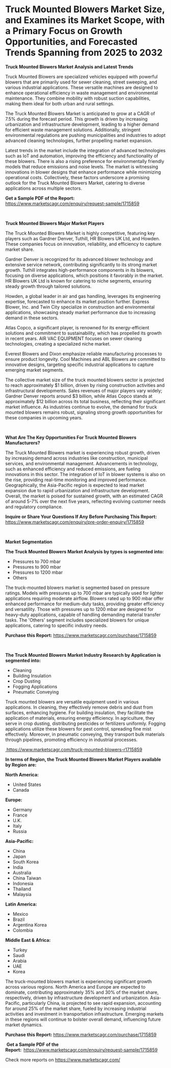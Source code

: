 <p><h1>Truck Mounted Blowers Market Size, and Examines its Market Scope, with a Primary Focus on Growth Opportunities, and Forecasted Trends Spanning from 2025 to 2032</h1></p><p><strong>Truck Mounted Blowers Market Analysis and Latest Trends</strong></p>
<p><p>Truck Mounted Blowers are specialized vehicles equipped with powerful blowers that are primarily used for sewer cleaning, street sweeping, and various industrial applications. These versatile machines are designed to enhance operational efficiency in waste management and environmental maintenance. They combine mobility with robust suction capabilities, making them ideal for both urban and rural settings.</p><p>The Truck Mounted Blowers Market is anticipated to grow at a CAGR of 7.5% during the forecast period. This growth is driven by increasing urbanization and infrastructure development, leading to a higher demand for efficient waste management solutions. Additionally, stringent environmental regulations are pushing municipalities and industries to adopt advanced cleaning technologies, further propelling market expansion.</p><p>Latest trends in the market include the integration of advanced technologies such as IoT and automation, improving the efficiency and functionality of these blowers. There is also a rising preference for environmentally friendly models that reduce emissions and noise levels. The market is witnessing innovations in blower designs that enhance performance while minimizing operational costs. Collectively, these factors underscore a promising outlook for the Truck Mounted Blowers Market, catering to diverse applications across multiple sectors.</p></p>
<p><strong>Get a Sample PDF of the Report:&nbsp;</strong> <a href="https://www.marketscagr.com/enquiry/request-sample/1715859?utm_campaign=2003&utm_medium=2&utm_source=Github&utm_content=ia&utm_term=12012025&utm_id=truck-mounted-blowers">https://www.marketscagr.com/enquiry/request-sample/1715859</a></p>
<p>&nbsp;</p>
<p><strong>Truck Mounted Blowers Major Market Players</strong></p>
<p><p>The Truck Mounted Blowers Market is highly competitive, featuring key players such as Gardner Denver, Tuthill, HR Blowers UK Ltd, and Howden. These companies focus on innovation, reliability, and efficiency to capture market share. </p><p>Gardner Denver is recognized for its advanced blower technology and extensive service network, contributing significantly to its strong market growth. Tuthill integrates high-performance components in its blowers, focusing on diverse applications, which positions it favorably in the market. HR Blowers UK Ltd is known for catering to niche segments, ensuring steady growth through tailored solutions.</p><p>Howden, a global leader in air and gas handling, leverages its engineering expertise, forecasted to enhance its market position further. Express Blower, Inc. and Twin City specialize in construction and environmental applications, showcasing steady market performance due to increasing demand in these sectors.</p><p>Atlas Copco, a significant player, is renowned for its energy-efficient solutions and commitment to sustainability, which has propelled its growth in recent years. AIR VAC EQUIPMENT focuses on sewer cleaning technologies, creating a specialized niche market. </p><p>Everest Blowers and Dixon emphasize reliable manufacturing processes to ensure product longevity. Cool Machines and ABL Blowers are committed to innovative designs, targeting specific industrial applications to capture emerging market segments.</p><p>The collective market size of the truck mounted blowers sector is projected to reach approximately $1 billion, driven by rising construction activities and infrastructural developments. Sales revenues of major players vary widely; Gardner Denver reports around $3 billion, while Atlas Copco stands at approximately $12 billion across its total business, reflecting their significant market influence. As industries continue to evolve, the demand for truck mounted blowers remains robust, signaling strong growth opportunities for these companies in upcoming years.</p></p>
<p>&nbsp;</p>
<p><strong>What Are The Key Opportunities For Truck Mounted Blowers Manufacturers?</strong></p>
<p><p>The Truck Mounted Blowers market is experiencing robust growth, driven by increasing demand across industries like construction, municipal services, and environmental management. Advancements in technology, such as enhanced efficiency and reduced emissions, are fueling innovations in this sector. The integration of IoT in blower systems is also on the rise, providing real-time monitoring and improved performance. Geographically, the Asia-Pacific region is expected to lead market expansion due to rapid urbanization and infrastructure development. Overall, the market is poised for sustained growth, with an estimated CAGR of around 5-7% over the next five years, reflecting evolving customer needs and regulatory compliance.</p></p>
<p><strong>Inquire or Share Your Questions If Any Before Purchasing This Report:</strong> <a href="https://www.marketscagr.com/enquiry/pre-order-enquiry/1715859?utm_campaign=2003&utm_medium=2&utm_source=Github&utm_content=ia&utm_term=12012025&utm_id=truck-mounted-blowers">https://www.marketscagr.com/enquiry/pre-order-enquiry/1715859</a></p>
<p>&nbsp;</p>
<p><strong>Market Segmentation</strong></p>
<p><strong>The Truck Mounted Blowers Market Analysis by types is segmented into:</strong></p>
<p><ul><li>Pressures to 700 mbar</li><li>Pressures to 900 mbar</li><li>Pressures to 1200 mbar</li><li>Others</li></ul></p>
<p><p>The truck-mounted blowers market is segmented based on pressure ratings. Models with pressures up to 700 mbar are typically used for lighter applications requiring moderate airflow. Blowers rated up to 900 mbar offer enhanced performance for medium-duty tasks, providing greater efficiency and versatility. Those with pressures up to 1200 mbar are designed for heavy-duty applications, capable of handling demanding material transfer tasks. The 'Others' segment includes specialized blowers for unique applications, catering to specific industry needs.</p></p>
<p><strong>Purchase this Report:&nbsp;</strong><a href="https://www.marketscagr.com/purchase/1715859?utm_campaign=2003&utm_medium=2&utm_source=Github&utm_content=ia&utm_term=12012025&utm_id=truck-mounted-blowers">https://www.marketscagr.com/purchase/1715859</a></p>
<p>&nbsp;</p>
<p><strong>The Truck Mounted Blowers Market Industry Research by Application is segmented into:</strong></p>
<p><ul><li>Cleaning</li><li>Building Insulation</li><li>Crop Dusting</li><li>Fogging Applications</li><li>Pneumatic Conveying</li></ul></p>
<p><p>Truck mounted blowers are versatile equipment used in various applications. In cleaning, they effectively remove debris and dust from surfaces, enhancing hygiene. For building insulation, they facilitate the application of materials, ensuring energy efficiency. In agriculture, they serve in crop dusting, distributing pesticides or fertilizers uniformly. Fogging applications utilize these blowers for pest control, spreading fine mist effectively. Moreover, in pneumatic conveying, they transport bulk materials through pipelines, promoting efficiency in industrial processes.</p></p>
<p><a href="https://www.marketscagr.com/truck-mounted-blowers-r1715859?utm_campaign=2003&utm_medium=2&utm_source=Github&utm_content=ia&utm_term=12012025&utm_id=truck-mounted-blowers">&nbsp;https://www.marketscagr.com/truck-mounted-blowers-r1715859</a></p>
<p><strong>In terms of Region, the Truck Mounted Blowers Market Players available by Region are:</strong></p>
<p>
    <p> <strong> North America: </strong>
        <ul>
            <li>United States</li>
            <li>Canada</li>
        </ul>
        </p> 
    <p> <strong> Europe: </strong>
        <ul>
            <li>Germany</li>
            <li>France</li>
            <li>U.K.</li>
            <li>Italy</li>
            <li>Russia</li>
        </ul>
        </p> 
    <p> <strong> Asia-Pacific: </strong>
        <ul>
            <li>China</li>
            <li>Japan</li>
            <li>South Korea</li>
            <li>India</li>
            <li>Australia</li>
            <li>China Taiwan</li>
            <li>Indonesia</li>
            <li>Thailand</li>
            <li>Malaysia</li>
        </ul>
        </p> 
    <p> <strong> Latin America: </strong>
        <ul>
            <li>Mexico</li>
            <li>Brazil</li>
            <li>Argentina Korea</li>
            <li>Colombia</li>
        </ul>
        </p> 
    <p> <strong> Middle East & Africa: </strong>
        <ul>
            <li>Turkey</li>
            <li>Saudi</li>
            <li>Arabia</li>
            <li>UAE</li>
            <li>Korea</li>
        </ul>
    </p>
    </p>
<p><p>The truck-mounted blowers market is experiencing significant growth across various regions. North America and Europe are expected to dominate, contributing approximately 35% and 30% of the market share, respectively, driven by infrastructure development and urbanization. Asia-Pacific, particularly China, is projected to see rapid expansion, accounting for around 25% of the market share, fueled by increasing industrial activities and investment in transportation infrastructure. Emerging markets in these regions will continue to bolster overall demand, influencing future market dynamics.</p></p>
<p><strong>Purchase this Report: </strong><a href="https://www.marketscagr.com/purchase/1715859?utm_campaign=2003&utm_medium=2&utm_source=Github&utm_content=ia&utm_term=12012025&utm_id=truck-mounted-blowers">https://www.marketscagr.com/purchase/1715859</a></p>
<p>&nbsp;<strong>Get a Sample PDF of the Report:&nbsp;&nbsp;</strong><a href="https://www.marketscagr.com/enquiry/request-sample/1715859?utm_campaign=2003&utm_medium=2&utm_source=Github&utm_content=ia&utm_term=12012025&utm_id=truck-mounted-blowers">https://www.marketscagr.com/enquiry/request-sample/1715859</a></p>
<p><strong></strong></p>
<p>Check more reports on <a href="https://www.marketscagr.com/?utm_campaign=2003&utm_medium=2&utm_source=Github&utm_content=ia&utm_term=12012025&utm_id=truck-mounted-blowers">https://www.marketscagr.com/</a></p>